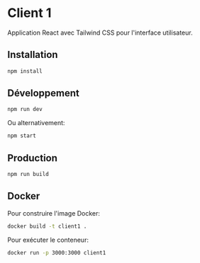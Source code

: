 # Client 1

Application React avec Tailwind CSS pour l'interface utilisateur.

## Installation

```bash
npm install
```

## Développement

```bash
npm run dev
```

Ou alternativement:

```bash
npm start
```

## Production

```bash
npm run build
```

## Docker

Pour construire l'image Docker:

```bash
docker build -t client1 .
```

Pour exécuter le conteneur:

```bash
docker run -p 3000:3000 client1
```
